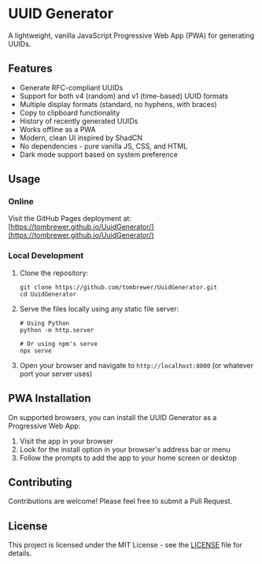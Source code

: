 # UUID Generator

A lightweight, vanilla JavaScript Progressive Web App (PWA) for generating UUIDs.

## Features

- Generate RFC-compliant UUIDs
- Support for both v4 (random) and v1 (time-based) UUID formats
- Multiple display formats (standard, no hyphens, with braces)
- Copy to clipboard functionality
- History of recently generated UUIDs
- Works offline as a PWA
- Modern, clean UI inspired by ShadCN
- No dependencies - pure vanilla JS, CSS, and HTML
- Dark mode support based on system preference

## Usage

### Online

Visit the GitHub Pages deployment at: [https://tombrewer.github.io/UuidGenerator/](https://tombrewer.github.io/UuidGenerator/)

### Local Development

1. Clone the repository:
   ```
   git clone https://github.com/tombrewer/UuidGenerator.git
   cd UuidGenerator
   ```

2. Serve the files locally using any static file server:
   ```
   # Using Python
   python -m http.server
   
   # Or using npm's serve
   npx serve
   ```

3. Open your browser and navigate to `http://localhost:8000` (or whatever port your server uses)

## PWA Installation

On supported browsers, you can install the UUID Generator as a Progressive Web App:

1. Visit the app in your browser
2. Look for the install option in your browser's address bar or menu
3. Follow the prompts to add the app to your home screen or desktop

## Contributing

Contributions are welcome! Please feel free to submit a Pull Request.

## License

This project is licensed under the MIT License - see the [LICENSE](LICENSE) file for details. 